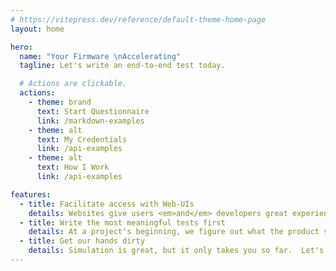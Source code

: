 ```yaml
---
# https://vitepress.dev/reference/default-theme-home-page
layout: home

hero:
  name: "Your Firmware \nAccelerating"
  tagline: Let's write an end-to-end test today.

  # Actions are clickable. 
  actions:
    - theme: brand
      text: Start Questionnaire
      link: /markdown-examples
    - theme: alt
      text: My Credentials
      link: /api-examples
    - theme: alt
      text: How I Work
      link: /api-examples

features:
  - title: Facilitate access with Web-UIs
    details: Websites give users <em>and</em> developers great experiences.  Let's build interfaces there, and get our users involved.
  - title: Write the most meaningful tests first
    details: At a project's beginning, we figure out what the product should do.  Let's reinforce that process by writing our first tests for that core functionality, and build from there.
  - title: Get our hands dirty
    details: Simulation is great, but it only takes you so far.  Let's equip ourselves for testing on real hardware, without breaking it.
---
```


